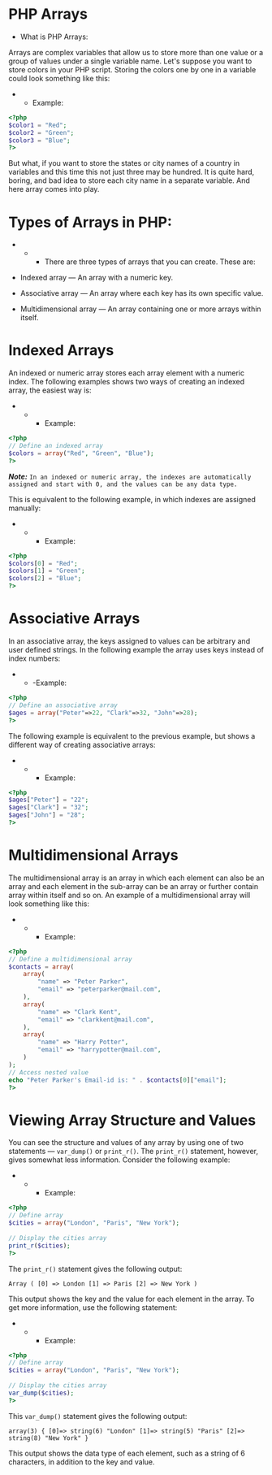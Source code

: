 # PHP Arrays

- What is PHP Arrays:

Arrays are complex variables that allow us to store more than one value or a group of values under a single variable name. Let's suppose you want to store colors in your PHP script. Storing the colors one by one in a variable could look something like this:

- - Example:

```php 
<?php
$color1 = "Red";
$color2 = "Green";
$color3 = "Blue";
?>
```

But what, if you want to store the states or city names of a country in variables and this time this not just three may be hundred. It is quite hard, boring, and bad idea to store each city name in a separate variable. And here array comes into play.


# Types of Arrays in PHP:

- - - There are three types of arrays that you can create. These are:

- Indexed array — An array with a numeric key.
- Associative array — An array where each key has its own specific value.
- Multidimensional array — An array containing one or more arrays within itself.


# Indexed Arrays

An indexed or numeric array stores each array element with a numeric index. The following examples shows two ways of creating an indexed array, the easiest way is:

- - - Example:

```php
<?php
// Define an indexed array
$colors = array("Red", "Green", "Blue");
?>
```
***Note:*** `In an indexed or numeric array, the indexes are automatically assigned and start with 0, and the values can be any data type.`

This is equivalent to the following example, in which indexes are assigned manually:

- - - Example:

```php
<?php
$colors[0] = "Red"; 
$colors[1] = "Green"; 
$colors[2] = "Blue"; 
?>
```

# Associative Arrays

In an associative array, the keys assigned to values can be arbitrary and user defined strings. In the following example the array uses keys instead of index numbers:

- - -Example: 

```php
<?php
// Define an associative array
$ages = array("Peter"=>22, "Clark"=>32, "John"=>28);
?>
```
The following example is equivalent to the previous example, but shows a different way of creating associative arrays:

- - - Example:

```php
<?php
$ages["Peter"] = "22";
$ages["Clark"] = "32";
$ages["John"] = "28";
?>
```

# Multidimensional Arrays

The multidimensional array is an array in which each element can also be an array and each element in the sub-array can be an array or further contain array within itself and so on. An example of a multidimensional array will look something like this:

- - - Example:

```php
<?php
// Define a multidimensional array
$contacts = array(
    array(
        "name" => "Peter Parker",
        "email" => "peterparker@mail.com",
    ),
    array(
        "name" => "Clark Kent",
        "email" => "clarkkent@mail.com",
    ),
    array(
        "name" => "Harry Potter",
        "email" => "harrypotter@mail.com",
    )
);
// Access nested value
echo "Peter Parker's Email-id is: " . $contacts[0]["email"];
?>
```

# Viewing Array Structure and Values

You can see the structure and values of any array by using one of two statements — `var_dump()` or `print_r()`. The `print_r()` statement, however, gives somewhat less information. Consider the following example:

- - - Example:

```php
<?php
// Define array
$cities = array("London", "Paris", "New York");
 
// Display the cities array
print_r($cities);
?>
```

The `print_r()` statement gives the following output:

`Array ( [0] => London [1] => Paris [2] => New York )`

This output shows the key and the value for each element in the array. To get more information, use the following statement:

- - - Example:

```php
<?php
// Define array
$cities = array("London", "Paris", "New York");
 
// Display the cities array
var_dump($cities);
?>
```
This `var_dump()` statement gives the following output:

`array(3) { [0]=> string(6) "London" [1]=> string(5) "Paris" [2]=> string(8) "New York" }`

This output shows the data type of each element, such as a string of 6 characters, in addition to the key and value.
